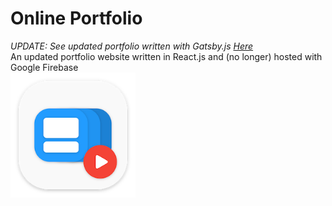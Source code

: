 # Online Portfolio
<i>UPDATE: See updated portfolio written with Gatsby.js <a href="https://github.com/nmcmurdie/portfolio-gatsby">Here</a></i>
<br>
An updated portfolio website written in React.js and (no longer) hosted with Google Firebase
<br>
<a href="https://sweepkey.net"><img src="https://github.com/nmcmurdie/Portfolio/blob/master/public/img/projects.png" width="200" /></a>
